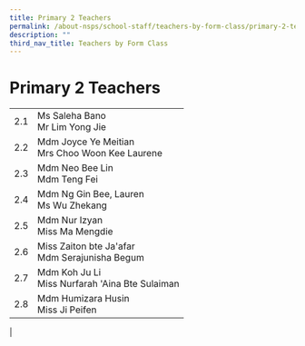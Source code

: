 ```yaml
---
title: Primary 2 Teachers
permalink: /about-nsps/school-staff/teachers-by-form-class/primary-2-teachers/
description: ""
third_nav_title: Teachers by Form Class
---
```

Primary 2 Teachers
==================

|  |  |
|---|---|
| 2.1 | Ms Saleha Bano<br>Mr Lim Yong Jie |
| 2.2 | Mdm Joyce Ye Meitian<br>Mrs Choo Woon Kee Laurene |
| 2.3 | Mdm Neo Bee Lin<br>Mdm Teng Fei |
| 2.4 | Mdm Ng Gin Bee, Lauren<br>Ms Wu Zhekang |
| 2.5 | Mdm Nur Izyan<br>Miss Ma Mengdie |
| 2.6 | Miss Zaiton bte Ja'afar<br>Mdm Serajunisha Begum |
| 2.7 | Mdm Koh Ju Li<br>Miss Nurfarah 'Aina Bte Sulaiman |
| 2.8 | Mdm Humizara Husin<br>Miss Ji Peifen |
|